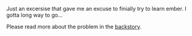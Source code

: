 Just an excersise that gave me an excuse to finially try to learn ember. I gotta long way to go...

Please read more about the problem in the [backstory](backstory.md).
